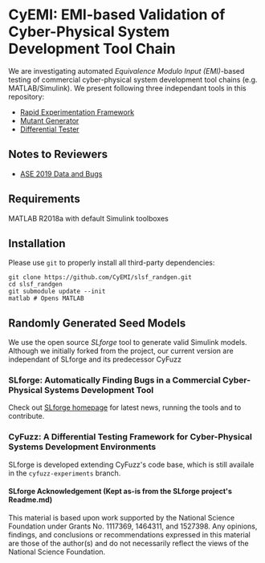 # CyEMI: EMI-based Validation of Cyber-Physical System Development Tool Chain

We are investigating automated _Equivalence Modulo Input (EMI)_-based testing of commercial cyber-physical system development tool chains (e.g. MATLAB/Simulink). We present following three independant tools in this repository:

- [Rapid Experimentation Framework](+covexp/)
- [Mutant Generator](+emi/)
- [Differential Tester](+difftest/)

## Notes to Reviewers

- [ASE 2019 Data and Bugs](notes/ase/)

## Requirements

MATLAB R2018a with default Simulink toolboxes

## Installation

Please use `git` to properly install all third-party dependencies:

    git clone https://github.com/CyEMI/slsf_randgen.git
    cd slsf_randgen
    git submodule update --init
    matlab # Opens MATLAB


## Randomly Generated Seed Models

We use the open source *SLforge* tool to generate valid Simulink models. 
Although we initially forked from the project, our current version are independant of SLforge and its predecessor CyFuzz

### SLforge: Automatically Finding Bugs in a Commercial Cyber-Physical Systems Development Tool

Check out [SLforge homepage](https://github.com/verivital/slsf_randgen/wiki) for latest news, running the tools and to contribute.

### CyFuzz: A Differential Testing Framework for Cyber-Physical Systems Development Environments

SLforge is developed extending CyFuzz's code base, which is still availale in the `cyfuzz-experiments` branch.

#### SLforge Acknowledgement (Kept as-is from the SLforge project's Readme.md)

This material is based upon work supported by the National Science Foundation under Grants No. 1117369, 1464311, and 1527398. Any opinions, findings, and conclusions or recommendations expressed in this material are those of the author(s) and do not necessarily reflect the views of the National Science Foundation.

